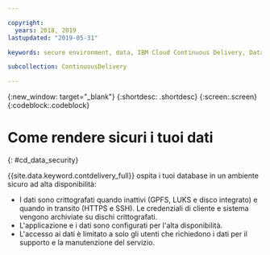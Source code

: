 ```yaml
---

copyright:
  years: 2018, 2019
lastupdated: "2019-05-31"

keywords: secure environment, data, IBM Cloud Continuous Delivery, Data

subcollection: ContinuousDelivery

---
```


{:new_window: target="_blank"}
{:shortdesc: .shortdesc}
{:screen:.screen}
{:codeblock:.codeblock}


# Come rendere sicuri i tuoi dati    
{: #cd_data_security}  

{{site.data.keyword.contdelivery_full}} ospita i tuoi database in un ambiente sicuro ad alta disponibilità:
   * I dati sono crittografati quando inattivi (GPFS, LUKS e disco integrato) e quando in transito (HTTPS e SSH). Le credenziali di cliente e sistema vengono archiviate su dischi crittografati.
   * L'applicazione e i dati sono configurati per l'alta disponibilità.
   * L'accesso ai dati è limitato a solo gli utenti che richiedono i dati per il supporto e la manutenzione del servizio.
